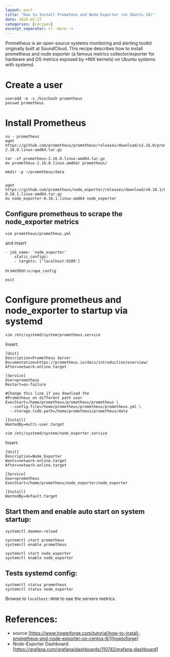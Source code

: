 ```yaml
---
layout: post
title: "How to Install Prometeus and Node-Exporter (on Ubuntu 18)"
date: 2020-02-27
categories: [recipes]
excerpt_separator: <!--more-->
---
```


Prometheus is an open-source systems monitoring and alerting toolkit originally built at SoundCloud.
This recipe describes how to install prometheus and node exporter (a famous metrics collector/exporter for hardware and OS metrics exposed by *NIX kernels)
on Ubuntu systems with systemd.
<!--more-->

# Create a user

```
useradd -m -s /bin/bash prometheus
passwd prometheus
```

# Install Prometheus

```
su - prometheus
wget https://github.com/prometheus/prometheus/releases/download/v2.16.0/prometheus-2.16.0.linux-amd64.tar.gz

tar -xf prometheus-2.16.0.linux-amd64.tar.gz
mv prometheus-2.16.0.linux-amd64/ prometheus/

mkdir -p ~/prometheus/data


wget https://github.com/prometheus/node_exporter/releases/download/v0.18.1/node_exporter-0.18.1.linux-amd64.tar.gz
mv node_exporter-0.18.1.linux-amd64 node_exporter
```


## Configure prometheus to scrape the node_exporter metrics

```
vim prometheus/prometheus.yml
```

and insert

```
- job_name: 'node_exporter'
    static_configs:
    - targets: ['localhost:9100']
```

in section ```scrape_config```

```
exit
```

# Configure prometheus and node_exporter to startup via systemd

```
vim /etc/systemd/system/prometheus.service
```

Insert:
```
[Unit]
Description=Prometheus Server
Documentation=https://prometheus.io/docs/introduction/overview/
After=network-online.target

[Service]
User=prometheus
Restart=on-failure

#Change this line if you download the 
#Prometheus on different path user
ExecStart=/home/prometheus/prometheus/prometheus \
  --config.file=/home/prometheus/prometheus/prometheus.yml \
  --storage.tsdb.path=/home/prometheus/prometheus/data

[Install]
WantedBy=multi-user.target
```


```
vim /etc/systemd/system/node_exporter.service
```

Insert:
```
[Unit]
Description=Node Exporter
Wants=network-online.target
After=network-online.target

[Service]
User=prometheus
ExecStart=/home/prometheus/node_exporter/node_exporter

[Install]
WantedBy=default.target
```

## Start them and enable auto start on system startup:
```
systemctl daemon-reload

systemctl start prometheus
systemctl enable prometheus

systemctl start node_exporter
systemctl enable node_exporter
```

## Tests systemd config:
```
systemctl status prometheus
systemctl status node_exporter
```

Browse to ```localhost:9090``` to see the servers metrics.

# References:

- source [https://www.howtoforge.com/tutorial/how-to-install-prometheus-and-node-exporter-on-centos-8/][howtoforge]
- Node-Exporter Dashboard: [https://grafana.com/grafana/dashboards/11074][grafana-dashboard]


[howtoforge]: https://www.howtoforge.com/tutorial/how-to-install-prometheus-and-node-exporter-on-centos-8/
[grafana-dashboard]: https://grafana.com/grafana/dashboards/11074
